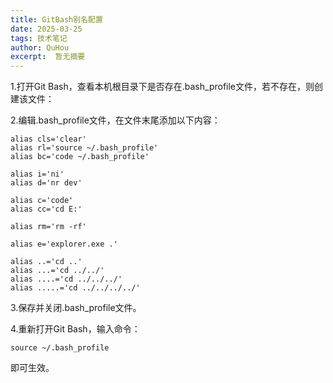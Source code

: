 ```yaml
---
title: GitBash别名配置
date: 2025-03-25
tags: 技术笔记
author: QuHou
excerpt:  暂无摘要
---
```


1.打开Git Bash，查看本机根目录下是否存在.bash_profile文件，若不存在，则创建该文件：

2.编辑.bash_profile文件，在文件末尾添加以下内容：

``` shell
alias cls='clear'
alias rl='source ~/.bash_profile'
alias bc='code ~/.bash_profile'

alias i='ni'
alias d='nr dev'

alias c='code'
alias cc='cd E:'

alias rm='rm -rf'

alias e='explorer.exe .'

alias ..='cd ..'
alias ...='cd ../../'
alias ....='cd ../../../'
alias .....='cd ../../../../'
```

3.保存并关闭.bash_profile文件。

4.重新打开Git Bash，输入命令：

``` shell
source ~/.bash_profile
```

即可生效。